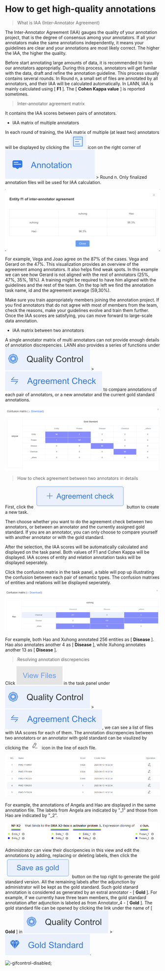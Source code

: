 # How to get high-quality annotations

> What is IAA (Inter-Annotator Agreement)

The Inter-Annotator Agreement (IAA) gauges the quality of your annotation project, that is the degree of consensus among your annotators. If all your annotators make the same annotations independently, it means your guidelines are clear and your annotations are most likely correct. The higher the IAA, the higher the quality.

Before start annotating large amounts of data, it is recommended to train our annotators appropriatly. During this process, annotators will get familar with the data, draft and refine the annotation guideline. This process usually contains several rounds. In Round n, a small set of files are annotated by all annotators, and their IAA will be calculated automatically. In LANN, IAA is mainly calculated using [ **F1** ]. The [ **Cohen Kappa value** ] is reported sometimes. 

> Inter-annotator agreement matrix

It contains the IAA scores between pairs of annotators. 

* IAA matrix of multiple annotators 

In each round of training, the IAA matrix of multiple (at least two) annotators  will be displayed by clicking the ![logo](../_icon/inter-annotator.png ':size=40x40') icon on the right corner of ![logo](../_icon/Annotation.png ':size=135x40') > Round n. Only finalized annotation files will be used for IAA calculation.

![logo]( ../_images/inter-annotator-agreement.png )

For example, Vega and Joao agree on the 87% of the cases. Vega and Gerard on the 47%. This visualization provides an overview of the agreement among annotators. It also helps find weak spots. In this example we can see how Gerard is not aligned with the rest of annotators (25%, 47%, 35%, 18%). A training might be required to have him aligned with the guidelines and the rest of the team. On the top left we find the annotation task name, id and the agreement average (59,30%).

Make sure you train appropriately members joining the annotation project. If you find annotators that do not agree with most of members from the team, check the reasons, make your guidelines evolve and train them further. Once the IAA scores are satisfying, you can move forward to large-scale data annotation.

* IAA matrix between two annotators

A single annotator matrix of multi annotators can not provide enough details of annotation discrepencies. LANN also provides a series of functions under ![logo](../_icon/Quality-control.png ':size=150x40') > ![logo](../_icon/Agreement-check.png ':size=200x40') to compare annotations of each pair of annotators, or a new annotator and the current gold standard annotations.

![logo]( ../_images/gold.png )

> How to check agreement between two annotators in details

First, click the ![logo](../_icon/Add-agreement-check.png ':size=150x40'  ) button to create a new task.

Then choose whether you want to do the agreement check between two annotators, or between an annotator and the currently assigned gold standard. If you are an annotator, you can only choose to compare yourself with another annotator or with the gold standard.

After the selection, the IAA scores will be automatically calculated and displayed on the task panel. Both values of F1 and Cohen Kappa will be displayed. IAA scores of entity and relation annotation tasks will be displayed seperately.

Click the confusion matrix in the task panel, a table will pop up illustrating the confusion between each pair of semantic types. The confusion matrixes of entities and relations will be displayed seperately.

![logo]( ../_images/matrix-two-annotator.png )

For example, both Hao and Xuhong annotated 256 entities as [ **Disease** ]. Hao also annotates another 4 as [ **Disease** ], while Xuhong annotates another 13 as [ **Disease** ].

> Resolving annotation discrepencies

Click ![logo](../_icon/View-files.png ':size=90x40' ) in the task panel under ![logo](../_icon/Quality-control.png ':size=150x40') > ![logo](../_icon/Agreement-check.png ':size=200x40'), we can see a list of files with IAA scores for each of them. The annotation discrepencies between two annotators or an annotator with gold standard can be visulized by clicking the ![logo](../_icon/pencil.png ) icon in the line of each file.

![logo]( ../_images/each-gold.png )
<!-- ![logo]( ../_images/each-gold.png ) -->

For example, the annotations of Angela and Hao are displayed in the same annotation file. The labels from Angela are indicated by "\_1" and those from Hao are indicated by "\_2".

![logo]( ../_images/display-in-one-file.png )

Administrator can view their discripencies in this view and edit the annotations by adding, replacing or deleting labels, then click the ![logo](../_icon/Save-as-gold.png ':size=120x40' ) button on the top right to generate the gold standard version. All the remaining labels after the adjunction by administrator will be kept as the gold standard. Such gold stanard annotation is considered as generated by an extral annotator - [ **Gold** ]. For example, if we currently have three team members, the gold standard annotation after adjunction is labeled as from Annotator_4 - [ **Gold** ]. The gold standard file can be opened by clicking the link under the name of [ **Gold** ] in ![logo](../_icon/Quality-control.png ':size=150x40')  > ![logo](../_icon/Gold-standard.png ':size=150x40').


![](../_gif/set-as-gold.gif "-gifcontrol-disabled;")


